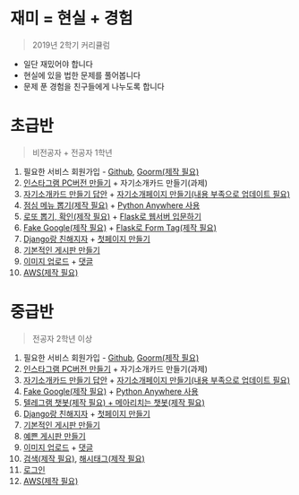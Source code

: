 # 재미 = 현실 + 경험
> 2019년 2학기 커리큘럼
* 일단 재밌어야 합니다
* 현실에 있을 법한 문제를 풀어봅니다
* 문제 푼 경험을 친구들에게 나누도록 합니다

# 초급반
> 비전공자 + 전공자 1학년

1. 필요한 서비스 회원가입 - [Github](https://github.com/haedal-with-knu/djangoBootcamp/blob/master/intro/githubSignUp.md), [Goorm(제작 필요)]()
2. [인스타그램 PC버전 만들기](https://github.com/haedal-with-knu/djangoBootcamp/blob/master/frontEnd.md) + 자기소개카드 만들기(과제)
3. [자기소개카드 만들기 답안](https://github.com/haedal-with-knu/instuctorTraining/blob/master/answerSheet/A.HTML_CSS_mycard/A.HTML_CSS_mycard_answer.md) + [자기소개페이지 만들기(내용 부족으로 업데이트 필요)](https://github.com/haedal-with-knu/instuctorTraining/blob/master/makemyPage.md)
4. [점심 메뉴 뽑기(제작 필요)]() + [Python Anywhere 사용](https://github.com/haedal-with-knu/instuctorTraining/blob/master/challenge/D.python_anywhere.md)
5. [로또 뽑기, 확인(제작 필요)]() + [Flask로 웹서버 입문하기](https://github.com/kei01138/flaskIntroduction)
6. [Fake Google(제작 필요)]() + [Flask로 Form Tag(제작 필요)]()
7. [Django랑 친해지자](https://github.com/haedal-with-knu/djangoBootcamp/blob/master/tutorials.md) + [첫페이지 만들기](https://github.com/haedal-with-knu/djangoBootcamp/blob/master/firstPage.md)
8. [기본적인 게시판 만들기](https://github.com/haedal-with-knu/djangoBootcamp/blob/master/dashboard.md)
9. [이미지 업로드](https://github.com/haedal-with-knu/djangoBootcamp/blob/master/uploadImg.md) + [댓글](https://github.com/haedal-with-knu/djangoBootcamp/blob/master/reply.md)
10. [AWS(제작 필요)]()

# 중급반
> 전공자 2학년 이상

1. 필요한 서비스 회원가입 - [Github](https://github.com/haedal-with-knu/djangoBootcamp/blob/master/intro/githubSignUp.md), [Goorm(제작 필요)]()
2. [인스타그램 PC버전 만들기](https://github.com/haedal-with-knu/djangoBootcamp/blob/master/frontEnd.md) + 자기소개카드 만들기(과제)
3. [자기소개카드 만들기 답안](https://github.com/haedal-with-knu/instuctorTraining/blob/master/answerSheet/A.HTML_CSS_mycard/A.HTML_CSS_mycard_answer.md) + [자기소개페이지 만들기(내용 부족으로 업데이트 필요)](https://github.com/haedal-with-knu/instuctorTraining/blob/master/makemyPage.md)
4. [Fake Google(제작 필요)]() + [Python Anywhere 사용](https://github.com/haedal-with-knu/instuctorTraining/blob/master/challenge/D.python_anywhere.md)
5. [텔레그램 챗봇(제작 필요) + 메아리치는 챗봇(제작 필요)]() 
6. [Django랑 친해지자](https://github.com/haedal-with-knu/djangoBootcamp/blob/master/tutorials.md) + [첫페이지 만들기](https://github.com/haedal-with-knu/djangoBootcamp/blob/master/firstPage.md)
6. [기본적인 게시판 만들기](https://github.com/haedal-with-knu/djangoBootcamp/blob/master/dashboard.md)
7. [예쁜 게시판 만들기](https://github.com/haedal-with-knu/djangoBootcamp/blob/master/beautifulCRUD.md)
8. [이미지 업로드](https://github.com/haedal-with-knu/djangoBootcamp/blob/master/uploadImg.md) + [댓글](https://github.com/haedal-with-knu/djangoBootcamp/blob/master/reply.md)
9. [검색(제작 필요)](), [해시태그(제작 필요)]()
10. [로그인](https://github.com/haedal-with-knu/djangoBootcamp/blob/master/login.md)
11. [AWS(제작 필요)]()

